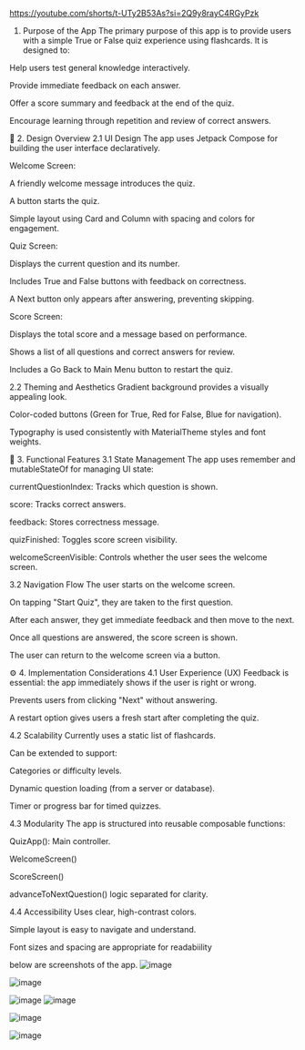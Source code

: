 https://youtube.com/shorts/t-UTy2B53As?si=2Q9y8rayC4RGyPzk
1. Purpose of the App
The primary purpose of this app is to provide users with a simple True or False quiz experience using flashcards. It is designed to:

Help users test general knowledge interactively.

Provide immediate feedback on each answer.

Offer a score summary and feedback at the end of the quiz.

Encourage learning through repetition and review of correct answers.

🎨 2. Design Overview
2.1 UI Design
The app uses Jetpack Compose for building the user interface declaratively.

Welcome Screen:

A friendly welcome message introduces the quiz.

A button starts the quiz.

Simple layout using Card and Column with spacing and colors for engagement.

Quiz Screen:

Displays the current question and its number.

Includes True and False buttons with feedback on correctness.

A Next button only appears after answering, preventing skipping.

Score Screen:

Displays the total score and a message based on performance.

Shows a list of all questions and correct answers for review.

Includes a Go Back to Main Menu button to restart the quiz.

2.2 Theming and Aesthetics
Gradient background provides a visually appealing look.

Color-coded buttons (Green for True, Red for False, Blue for navigation).

Typography is used consistently with MaterialTheme styles and font weights.

🧠 3. Functional Features
3.1 State Management
The app uses remember and mutableStateOf for managing UI state:

currentQuestionIndex: Tracks which question is shown.

score: Tracks correct answers.

feedback: Stores correctness message.

quizFinished: Toggles score screen visibility.

welcomeScreenVisible: Controls whether the user sees the welcome screen.

3.2 Navigation Flow
The user starts on the welcome screen.

On tapping "Start Quiz", they are taken to the first question.

After each answer, they get immediate feedback and then move to the next.

Once all questions are answered, the score screen is shown.

The user can return to the welcome screen via a button.

⚙️ 4. Implementation Considerations
4.1 User Experience (UX)
Feedback is essential: the app immediately shows if the user is right or wrong.

Prevents users from clicking "Next" without answering.

A restart option gives users a fresh start after completing the quiz.

4.2 Scalability
Currently uses a static list of flashcards.

Can be extended to support:

Categories or difficulty levels.

Dynamic question loading (from a server or database).

Timer or progress bar for timed quizzes.

4.3 Modularity
The app is structured into reusable composable functions:

QuizApp(): Main controller.

WelcomeScreen()

ScoreScreen()

advanceToNextQuestion() logic separated for clarity.

4.4 Accessibility
Uses clear, high-contrast colors.

Simple layout is easy to navigate and understand.

Font sizes and spacing are appropriate for readabiility 


below are screenshots of the app.
![image](https://github.com/user-attachments/assets/a38b5c56-9462-4e03-8d84-9eef442c8f7a)

![image](https://github.com/user-attachments/assets/5c1820f4-968c-4e37-bd0c-247b010c9b1e)

![image](https://github.com/user-attachments/assets/a6767149-0a38-4c17-bd5c-494212de1b95)
![image](https://github.com/user-attachments/assets/4aee9f45-66cd-4db2-a80e-272899aae4fd)

![image](https://github.com/user-attachments/assets/264f9c85-8a07-490e-afdc-cbbb8f87d0f2)

![image](https://github.com/user-attachments/assets/605bc307-8c9c-409f-818c-eadce8f4c063)




